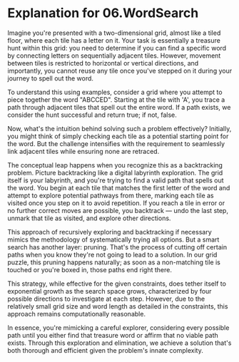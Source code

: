 # Explanation for 06.WordSearch

Imagine you're presented with a two-dimensional grid, almost like a tiled floor, where each tile has a letter on it. Your task is essentially a treasure hunt within this grid: you need to determine if you can find a specific word by connecting letters on sequentially adjacent tiles. However, movement between tiles is restricted to horizontal or vertical directions, and importantly, you cannot reuse any tile once you've stepped on it during your journey to spell out the word. 

To understand this using examples, consider a grid where you attempt to piece together the word "ABCCED". Starting at the tile with 'A', you trace a path through adjacent tiles that spell out the entire word. If a path exists, we consider the hunt successful and return true; if not, false.

Now, what's the intuition behind solving such a problem effectively? Initially, you might think of simply checking each tile as a potential starting point for the word. But the challenge intensifies with the requirement to seamlessly link adjacent tiles while ensuring none are retraced. 

The conceptual leap happens when you recognize this as a backtracking problem. Picture backtracking like a digital labyrinth exploration. The grid itself is your labyrinth, and you're trying to find a valid path that spells out the word. You begin at each tile that matches the first letter of the word and attempt to explore potential pathways from there, marking each tile as visited once you step on it to avoid repetition. If you reach a tile in error or no further correct moves are possible, you backtrack — undo the last step, unmark that tile as visited, and explore other directions.

This approach of recursively exploring and backtracking if necessary mimics the methodology of systematically trying all options. But a smart search has another layer: pruning. That's the process of cutting off certain paths when you know they're not going to lead to a solution. In our grid puzzle, this pruning happens naturally; as soon as a non-matching tile is touched or you're boxed in, those paths end right there.

This strategy, while effective for the given constraints, does tether itself to exponential growth as the search space grows, characterized by four possible directions to investigate at each step. However, due to the relatively small grid size and word length as detailed in the constraints, this approach remains computationally reasonable.

In essence, you're mimicking a careful explorer, considering every possible path until you either find that treasure word or affirm that no viable path exists. Through this exploration and elimination, we achieve a solution that's both thorough and efficient given the problem's innate complexity.
